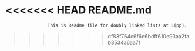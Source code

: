 <<<<<<< HEAD
README.md
=======
                    This is Readme file for doubly linked lists at C(pp).
>>>>>>> df83f764c6f6c6bdff610e93aa2fab3534a6aa7f
